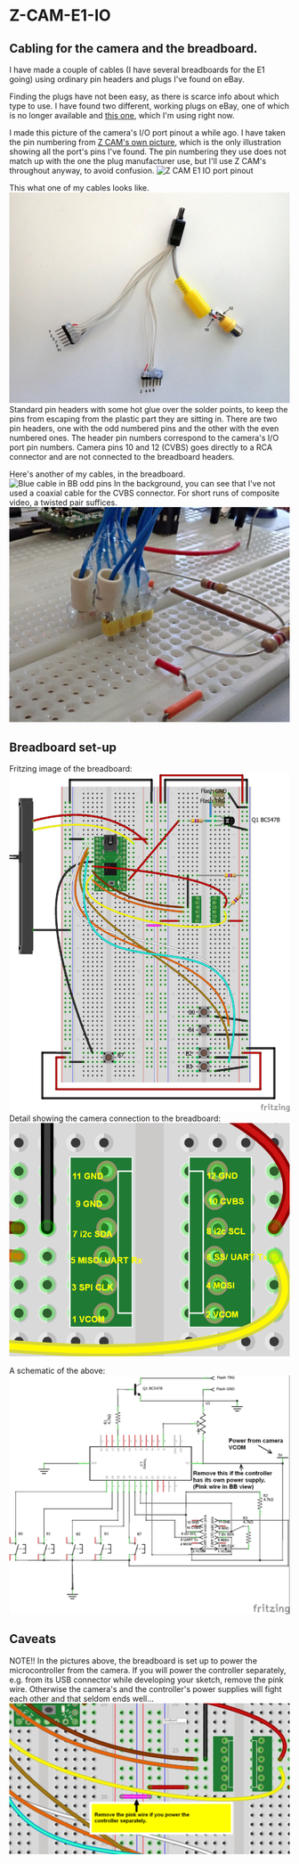 # Z-CAM-E1-IO

## Cabling for the camera and the breadboard.

I have made a couple of cables (I have several breadboards for the E1 going) using ordinary pin headers and plugs I've found on eBay.
 
Finding the plugs have not been easy, as there is scarce info about which type to use. I have found two different, working plugs on eBay, one of which is no longer available and [this one](https://www.ebay.co.uk/itm/12-x-Mini-USB-Plug-Male-12-Pin-Used-for-SAMSUNG-Product/180396604436), which I'm using right now.

I made this picture of the camera's I/O port pinout a while ago. I have taken the pin numbering from [Z CAM's own picture](https://github.com/imaginevision/Z-Camera-Doc/blob/master/expansion/pin.jpg), which is the only illustration showing all the port's pins I've found. The pin numbering they use does not match up with the one the plug manufacturer use, but I'll use Z CAM's throughout anyway, to avoid confusion.
![Z CAM E1 IO port pinout](https://github.com/RagnarJensen/Z-CAM-E1-IO/blob/master/Flash/e1_io_pinout.jpg)

This what one of my cables looks like.
![My home-made cable](connectors_pinout.png)
Standard pin headers with some hot glue over the solder points, to keep the pins from escaping from the plastic part they are sitting in.
There are two pin headers, one with the odd numbered pins and the other with the even numbered ones.
The header pin numbers correspond to the camera's I/O port pin numbers. Camera pins 10 and 12 (CVBS) goes directly to a RCA connector and are not connected to the breadboard headers.


Here's another of my cables, in the breadboard.
![Blue cable in BB odd pins](connector_odd_pins.png)
In the background, you can see that I've not used a coaxial cable for the CVBS connector. For short runs of composite video, a twisted pair suffices.
![Blue cable in BB even pins](connector_even_pins.png)

## Breadboard set-up
Fritzing image of the breadboard:
![Fritzing BB](z_cam_io_focus_bb.png)
Detail showing the camera connection to the breadboard:
![Fritzing detail camera connection](breadboard_camera_connection.png)

A schematic of the above:
![Frizing schematic](z_cam_io_focus_schem.png)

## Caveats
NOTE!!  In the pictures above, the breadboard is set up to power the microcontroller from the camera.
If you will power the controller separately, e.g. from its USB connector while developing your sketch, remove the pink wire.
Otherwise the camera's and the controller's power supplies will fight each other and that seldom ends well...
![Pink wire providing power to MC from camera](breadboard_controller_pink_power_link.png)





